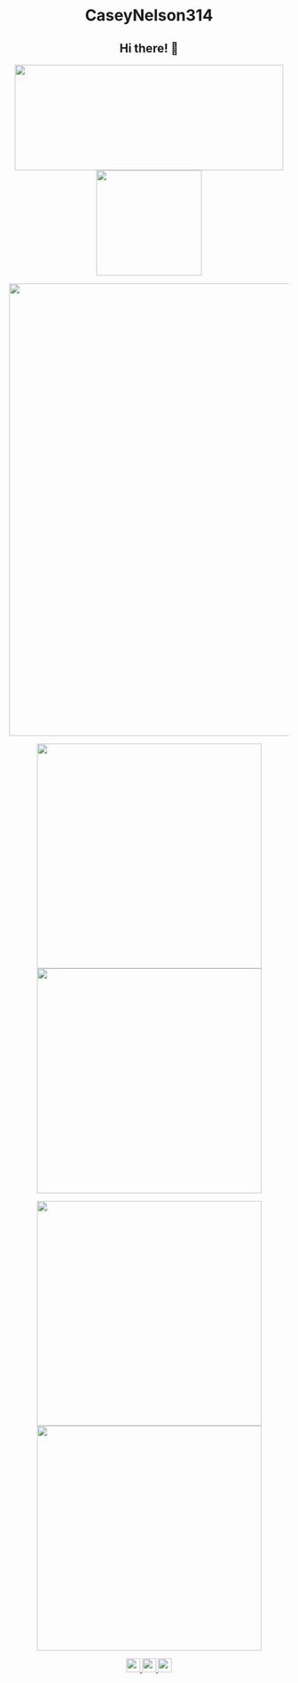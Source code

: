 <h1 align="center">CaseyNelson314</h1>
<h2 align="center">Hi there! 👋</h2>


<p align = "center"> <!--language-->
  <a href="https://github.com/CaseyNelson314">
   <img align="center" height="190" width ="483.5" src="https://github-readme-stats.vercel.app/api?username=CaseyNelson314&bg_color=100,afeeee,87cefa&title_color=191970&text_color=000">
  </a>
  <a href="https://github.com/CaseyNelson314">
   <img align="center" height="190" src="https://cheesits456-readme-stats.vercel.app/api/top-langs?username=CaseyNelson314&layout=compact&card_width=275&bg_color=100,afeeee,87cefa&title_color=191970&card_width=400&text_color=000000">
  </a>
</p>


<p align = "center"> <!--trophy-->
  <a href="https://github.com/CaseyNelson314">
   <img align="center" width ="815" src="https://github-profile-trophy.vercel.app/?username=CaseyNelson314&theme=monokai&no-frame=true">
  </a>
</p>

 
<p align = "center"> <!--Repositories-->
  <a href="https://github.com/CaseyNelson314/Arduino">
    <img align="center" width ="405" src="https://github-readme-stats.vercel.app/api/pin/?username=CaseyNelson314&bg_color=50,dda0dd,87cefa&title_color=191970&text_color=000&repo=Arduino">
  </a>
 
  <a href="https://github.com/CaseyNelson314/MoterDrive">
    <img align="center" width ="405" src="https://github-readme-stats.vercel.app/api/pin/?username=CaseyNelson314&bg_color=50,dda0dd,87cefa&title_color=191970&text_color=000&repo=MoterDrive" />
  </a>
</p>

<p align = "center"> <!--Repositories-->
  <a href="https://github.com/CaseyNelson314/Variable-control">
    <img align="center" width ="405" src="https://github-readme-stats.vercel.app/api/pin/?username=CaseyNelson314&bg_color=50,dda0dd,87cefa&title_color=191970&text_color=000&repo=Variable-control" />
  </a>
 
  <a href="https://github.com/CaseyNelson314/Encoder">
    <img align="center" width ="405" src="https://github-readme-stats.vercel.app/api/pin/?username=CaseyNelson314&bg_color=50,dda0dd,87cefa&title_color=191970&text_color=000&repo=Encoder" />
  </a>
</p>


<p align="center"> <!--SnsData-->
  <a href="http://twitter.com/Casey_NeIson">
    <img height="25" src="https://img.shields.io/twitter/follow/Casey_NeIson?label=Twitter&logo=twitter&style=flat&color=blue">
  </a>
  <a href="https://github.com/CaseyNelson314">
    <img height="25" src="https://img.shields.io/github/followers/CaseyNelson314?label=follow&logo=github&style=flat&color=blue">
  </a>
  <a href="https://github.com/CaseyNelson314">
    <img height="25" src="https://komarev.com/ghpvc/?username=CaseyNelson314&color=blue">
  </a>
</p>
 
